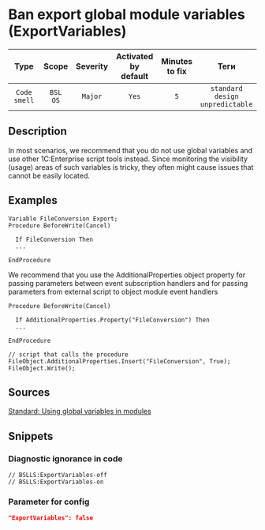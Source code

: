 # Ban export global module variables (ExportVariables)

|     Type     |        Scope        | Severity | Activated<br>by default | Minutes<br>to fix |                         Теги                          |
|:------------:|:-------------------:|:--------:|:-----------------------------:|:-----------------------:|:-----------------------------------------------------:|
| `Code smell` | `BSL`<br>`OS` | `Major`  |             `Yes`             |           `5`           | `standard`<br>`design`<br>`unpredictable` |

<!-- Блоки выше заполняются автоматически, не трогать -->
## Description

In most scenarios, we recommend that you do not use global variables and use other 1C:Enterprise script tools instead. Since monitoring the visibility (usage) areas of such variables is tricky, they often might cause issues that cannot be easily located.

## Examples
<!-- В данном разделе приводятся примеры, на которые диагностика срабатывает, а также можно привести пример, как можно исправить ситуацию -->

```bsl
Variable FileConversion Export;
Procedure BeforeWrite(Cancel)

  If FileConversion Then
  ...

EndProcedure

```

We recommend that you use the AdditionalProperties object property for passing parameters between event subscription handlers and for passing parameters from external script to object module event handlers

```bsl
Procedure BeforeWrite(Cancel)

  If AdditionalProperties.Property("FileConversion") Then 
  ...

EndProcedure

// script that calls the procedure
FileObject.AdditionalProperties.Insert("FileConversion", True);
FileObject.Write();
```

## Sources
<!-- Необходимо указывать ссылки на все источники, из которых почерпнута информация для создания диагностики -->
<!-- Примеры источников -->

[Standard: Using global variables in modules](https://its.1c.ru/db/v8std#content:639:hdoc)

## Snippets

<!-- Блоки ниже заполняются автоматически, не трогать -->
### Diagnostic ignorance in code

```bsl
// BSLLS:ExportVariables-off
// BSLLS:ExportVariables-on
```

### Parameter for config

```json
"ExportVariables": false
```
